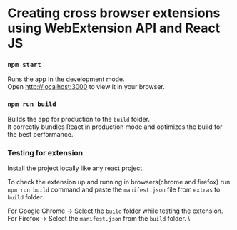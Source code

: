 # Creating cross browser extensions using WebExtension API and React JS

### `npm start`

Runs the app in the development mode.\
Open [http://localhost:3000](http://localhost:3000) to view it in your browser.


### `npm run build`

Builds the app for production to the `build` folder.\
It correctly bundles React in production mode and optimizes the build for the best performance.

### Testing for extension

Install the project locally like any react project.

To check the extension up and running in browsers(chrome and firefox) run `npm run build` command and paste the
`manifest.json` file from `extras` to `build` folder.

For Google Chrome -> Select the `build` folder while testing the extension. \
For Firefox -> Select the `manifest.json` from the `build` folder. \
